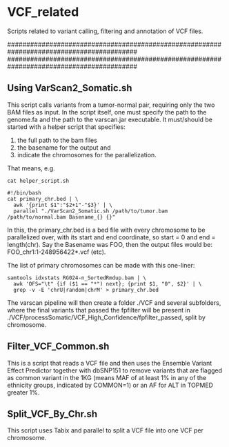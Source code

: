 # VCF_related
Scripts related to variant calling, filtering and annotation of VCF files.

##########################################################################################
##########################################################################################

## Using VarScan2_Somatic.sh
This script calls variants from a tumor-normal pair, requiring only the two BAM files as input.
In the script itself, one must specify the path to the genome.fa and the path to the varscan.jar executable.
It must/should be started with a helper script that specifies:
1) the full path to the bam files
2) the basename for the output and
3) indicate the chromosomes for the parallelization.

That means, e.g.
```shell
cat helper_script.sh
```
```shell
#!/bin/bash
cat primary_chr.bed | \
  awk '{print $1":"$2+1"-"$3}' | \
  parallel "./VarScan2_Somatic.sh /path/to/tumor.bam /path/to/normal.bam Basename_{} {}"
```  
In this, the primary_chr.bed is a bed file with every chromosome to be parallelized over, with its start and end coordinate,
so start = 0 and end = length(chr). Say the Basename was FOO, then the output files would be:
FOO_chr1:1-248956422*.vcf (etc).

The list of primary chromosomes can be made with this one-liner:
```shell
samtools idxstats RG024-n_SortedRmdup.bam | \
  awk 'OFS="\t" {if ($1 == "*") next}; {print $1, "0", $2}' | \
  grep -v -E 'chrU|random|chrM' > primary_chr.bed
```  
The varscan pipeline will then create a folder ./VCF and several subfolders, where the final variants that passed the fpfilter will be present in ./VCF/processSomatic/VCF_High_Confidence/fpfilter_passed, split by chromosome.

## Filter_VCF_Common.sh
This is a script that reads a VCF file and then uses the Ensemble Variant Effect Predictor together with dbSNP151 to remove variants that are flagged as common variant in the 1KG (means MAF of at least 1% in any of the ethnicity groups, indicated by COMMON=1) or an AF for ALT in TOPMED greater 1%.

## Split_VCF_By_Chr.sh
This script uses Tabix and parallel to split a VCF file into one VCF per chromosome.
